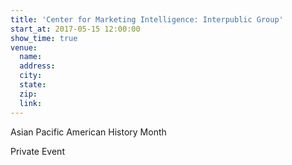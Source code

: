 ```yaml
---
title: 'Center for Marketing Intelligence: Interpublic Group'
start_at: 2017-05-15 12:00:00
show_time: true
venue:
  name:
  address:
  city:
  state:
  zip:
  link:
---
```



Asian Pacific American History Month

Private Event
